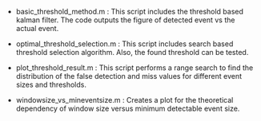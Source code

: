 - basic_threshold_method.m : This script includes the threshold based kalman filter. The code outputs the figure of detected event vs the actual event.

- optimal_threshold_selection.m : This script includes search based threshold selection algorithm. Also, the found threshold can be tested.

- plot_threshold_result.m : This script performs a range search to find the distribution of the false detection and miss values for different event sizes and thresholds.

- windowsize_vs_mineventsize.m : Creates a plot for the theoretical dependency of window size versus minimum detectable event size.
